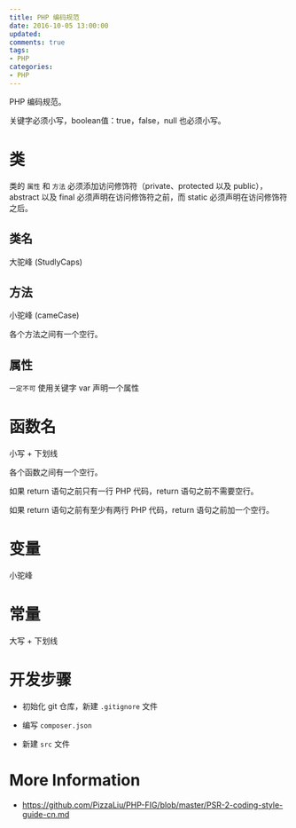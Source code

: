 ```yaml
---
title: PHP 编码规范
date: 2016-10-05 13:00:00
updated:
comments: true
tags:
- PHP
categories:
- PHP
---
```


PHP 编码规范。

<!--more-->

关键字必须小写，boolean值：true，false，null 也必须小写。

# 类

类的 `属性` 和 `方法` 必须添加访问修饰符（private、protected 以及 public）， abstract 以及 final 必须声明在访问修饰符之前，而 static 必须声明在访问修饰符之后。

## 类名

大驼峰 (StudlyCaps)

## 方法

小驼峰 (cameCase)

各个方法之间有一个空行。

## 属性

`一定不可` 使用关键字 var 声明一个属性

# 函数名

小写 + 下划线

各个函数之间有一个空行。

如果 return 语句之前只有一行 PHP 代码，return 语句之前不需要空行。

如果 return 语句之前有至少有两行 PHP 代码，return 语句之前加一个空行。

# 变量

小驼峰

# 常量

大写 + 下划线

# 开发步骤

* 初始化 git 仓库，新建 `.gitignore` 文件

* 编写 `composer.json`

* 新建 `src` 文件

# More Information

* https://github.com/PizzaLiu/PHP-FIG/blob/master/PSR-2-coding-style-guide-cn.md
